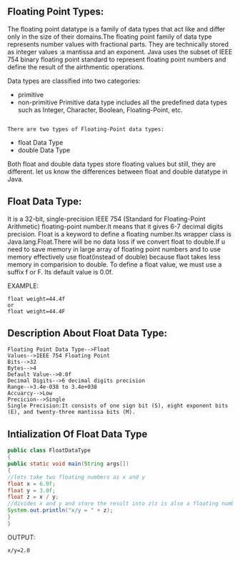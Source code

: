 ## Floating Point Types:

The floating point datatype is a family of data types that act like and differ only in the size of their domains.The floating point family of data type represents number values with fractional parts. They are technically stored as integer values :a mantissa and an exponent.
Java uses the subset of IEEE 754 binary floating point standard to represent floating point numbers and define the result of the airthmentic operations.

Data types are classified into two categories:
 * primitive
 * non-primitive
 Primitive data type includes all the predefined data types such as Integer, Character, Boolean, Floating-Point, etc.
  ```

There are two types of Floating-Point data types:
```
* float Data Type
* double Data Type

Both float and double data types store floating values but still, they are different. let us know the differences between float and double datatype in Java.

## Float Data Type:

It is a 32-bit, single-precision IEEE 754 (Standard for Floating-Point Arithmetic) floating-point number.It means that it gives 6-7 decimal digits precision. Float is a keyword to define a floating number.Its wrapper class is Java.lang.Float.There will be no data loss if we convert float to double.If u need to save memory in large array of floating point numbers and to use memory effectively use float(instead of double) because flaot takes less memory in comparision to double. To define a float value, we must use a suffix f or F. Its default value is 0.0f.

EXAMPLE:
```
float weight=44.4f
or
float weight=44.4F
```

## Description About Float Data Type:
```
Floating Point Data Type-->Float
Values-->IEEE 754 Floating Point
Bits-->32
Bytes-->4
Default Value-->0.0f
Decimal Digits-->6 decimal digits precision
Range-->3.4e-038 to 3.4e+038
Accuarcy-->Low
Precicion-->Single
Single Precision:It consists of one sign bit (S), eight exponent bits (E), and twenty-three mantissa bits (M).
```

## Intialization Of Float Data Type

```java
public class FloatDataType 
{  
public static void main(String args[])   
{ 
//lets take two floating numbers as x and y 
float x = 6.0f;
float y = 3.0f;
float z = x / y;
//divides x and y and store the result into z(z is also a floating number)
System.out.println("x/y = " + z);
}  
}  
```

OUTPUT:
```
x/y=2.0
```








